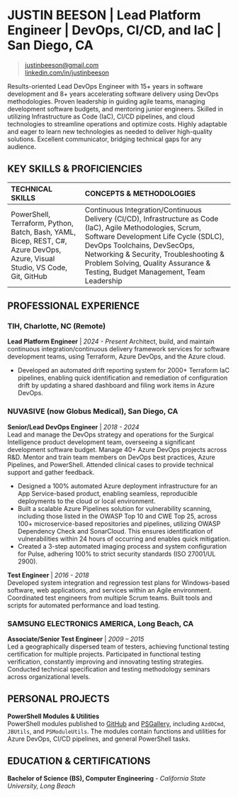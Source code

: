 # JUSTIN BEESON | Lead Platform Engineer | DevOps, CI/CD, and IaC | San Diego, CA

> [justinbeeson@gmail.com](mailto:justinbeeson@gmail.com)  
> [linkedin.com/in/justinbeeson](https://www.linkedin.com/in/justinbeeson)

Results-oriented Lead DevOps Engineer with 15+ years in software development and 8+ years accelerating software delivery using DevOps methodologies. Proven leadership in guiding agile teams, managing development software budgets, and mentoring junior engineers. Skilled in utilizing Infrastructure as Code (IaC), CI/CD pipelines, and cloud technologies to streamline operations and optimize costs. Highly adaptable and eager to learn new technologies as needed to deliver high-quality solutions. Excellent communicator, bridging technical gaps for any audience.

## KEY SKILLS & PROFICIENCIES

|                                                 TECHNICAL SKILLS                                                 |                                                                                                                         CONCEPTS & METHODOLOGIES                                                                                                                          |
| :--------------------------------------------------------------------------------------------------------------- | :------------------------------------------------------------------------------------------------------------------------------------------------------------------------------------------------------------------------------------------------------------------------ |
| PowerShell, Terraform, Python, Batch, Bash, YAML, Bicep, REST, C#, Azure DevOps, Azure, Visual Studio, VS Code, Git, GitHub | Continuous Integration/Continuous Delivery (CI/CD), Infrastructure as Code (IaC), Agile Methodologies, Scrum, Software Development Life Cycle (SDLC), DevOps Toolchains, DevSecOps, Networking & Security, Troubleshooting & Problem Solving, Quality Assurance & Testing, Budget Management, Team Leadership |

## PROFESSIONAL EXPERIENCE

### TIH, Charlotte, NC (Remote)

**Lead Platform Engineer** | _2024 - Present_
Architect, build, and maintain continuous integration/continuous delivery framework services for software development teams, using Terraform, Azure DevOps, and the Azure cloud.

- Developed an automated drift reporting system for 2000+ Terraform IaC pipelines, enabling quick identification and remediation of configuration drift by updating a shared dashboard and filing work items in Azure DevOps.

### NUVASIVE (now Globus Medical), San Diego, CA

**Senior/Lead DevOps Engineer** | _2018 - 2024_  
Lead and manage the DevOps strategy and operations for the Surgical Intelligence product development team, overseeing a significant development software budget. Manage 40+ Azure DevOps projects across R&D. Mentor and train team members on DevOps best practices, Azure Pipelines, and PowerShell. Attended clinical cases to provide technical support and gather feedback.

- Designed a 100% automated Azure deployment infrastructure for an App Service-based product, enabling seamless, reproducible deployments to the cloud or local environment.
- Built a scalable Azure Pipelines solution for vulnerability scanning, including those listed in the OWASP Top 10 and CWE Top 25, across 100+ microservice-based repositories and pipelines, utilizing OWASP Dependency Check and SonarCloud. This ensures identification of vulnerabilities within 24 hours of occurring and enables quick mitigation.
- Created a 3-step automated imaging process and system configuration for Pulse, adhering 100% to strict security standards (ISO 27001/UL 2900).

**Test Engineer** | _2016 - 2018_  
Developed system integration and regression test plans for Windows-based software, web applications, and services within an Agile environment. Coordinated test engineers from multiple Scrum teams. Built tools and scripts for automated performance and load testing.

### SAMSUNG ELECTRONICS AMERICA, Long Beach, CA

**Associate/Senior Test Engineer** | _2009 – 2015_  
Led a geographically dispersed team of testers, achieving functional testing certification for multiple projects. Participated in functional testing verification, constantly improving and innovating testing strategies. Conducted technical specification and testing methodology seminars across organizational levels.

## PERSONAL PROJECTS

**PowerShell Modules & Utilities**  
PowerShell modules published to [GitHub](https://github.com/thisjustin816) and [PSGallery](https://www.powershellgallery.com/profiles/thisJUSTin816), including `AzdOCmd`, `JBUtils`, and `PSModuleUtils`. The modules contain functions and utilities for Azure DevOps, CI/CD pipelines, and general PowerShell tasks.

## EDUCATION & CERTIFICATIONS

**Bachelor of Science (BS), Computer Engineering** - _California State University, Long Beach_
